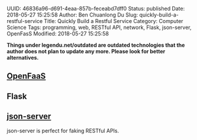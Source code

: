 UUID: 46836a96-d691-4eaa-857b-feceabd7dff0
Status: published
Date: 2018-05-27 15:25:58
Author: Ben Chuanlong Du
Slug: quickly-build-a-restful-service
Title: Quickly Build a Restful Service
Category: Computer Science
Tags: programming, web, RESTful API, network, Flask, json-server, OpenFasS
Modified: 2018-05-27 15:25:58

**Things under legendu.net/outdated are outdated technologies that the author does not plan to update any more. Please look for better alternatives.**

## [OpenFaaS](https://github.com/openfaas/faas)


## Flask

## [json-server](https://github.com/typicode/json-server)

json-server is perfect for faking RESTful APIs.
